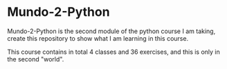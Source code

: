 # Mundo-2-Python

Mundo-2-Python is the second module of the python 
course I am taking, create this repository to show 
what I am learning in this course.

This course contains in total 4 classes and 36 
exercises, and this is only in the second "world".
